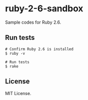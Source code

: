 # ruby-2-6-sandbox
Sample codes for Ruby 2.6.

## Run tests

```
# Confirm Ruby 2.6 is installed
$ ruby -v

# Run tests
$ rake
```

## License

MIT License.
